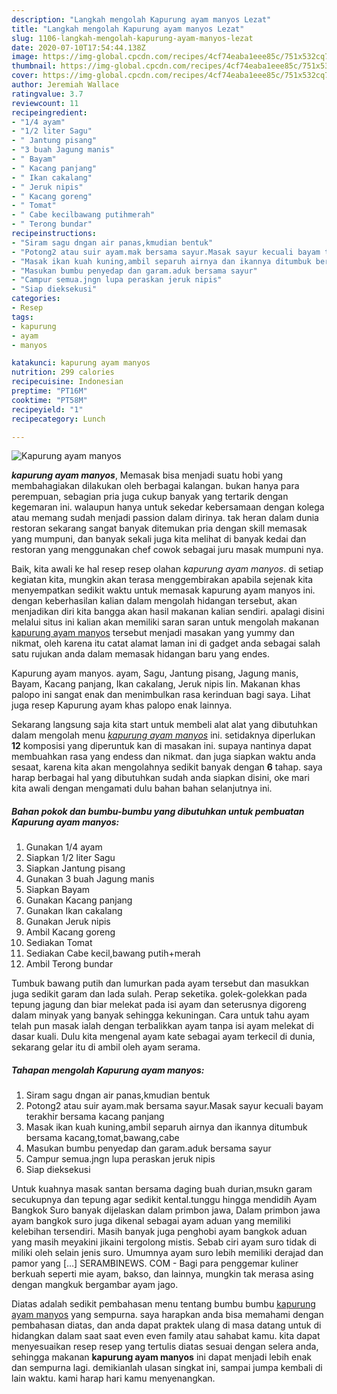 ```yaml
---
description: "Langkah mengolah Kapurung ayam manyos Lezat"
title: "Langkah mengolah Kapurung ayam manyos Lezat"
slug: 1106-langkah-mengolah-kapurung-ayam-manyos-lezat
date: 2020-07-10T17:54:44.138Z
image: https://img-global.cpcdn.com/recipes/4cf74eaba1eee85c/751x532cq70/kapurung-ayam-manyos-foto-resep-utama.jpg
thumbnail: https://img-global.cpcdn.com/recipes/4cf74eaba1eee85c/751x532cq70/kapurung-ayam-manyos-foto-resep-utama.jpg
cover: https://img-global.cpcdn.com/recipes/4cf74eaba1eee85c/751x532cq70/kapurung-ayam-manyos-foto-resep-utama.jpg
author: Jeremiah Wallace
ratingvalue: 3.7
reviewcount: 11
recipeingredient:
- "1/4 ayam"
- "1/2 liter Sagu"
- " Jantung pisang"
- "3 buah Jagung manis"
- " Bayam"
- " Kacang panjang"
- " Ikan cakalang"
- " Jeruk nipis"
- " Kacang goreng"
- " Tomat"
- " Cabe kecilbawang putihmerah"
- " Terong bundar"
recipeinstructions:
- "Siram sagu dngan air panas,kmudian bentuk"
- "Potong2 atau suir ayam.mak bersama sayur.Masak sayur kecuali bayam terakhir bersama kacang panjang"
- "Masak ikan kuah kuning,ambil separuh airnya dan ikannya ditumbuk bersama kacang,tomat,bawang,cabe"
- "Masukan bumbu penyedap dan garam.aduk bersama sayur"
- "Campur semua.jngn lupa peraskan jeruk nipis"
- "Siap dieksekusi"
categories:
- Resep
tags:
- kapurung
- ayam
- manyos

katakunci: kapurung ayam manyos 
nutrition: 299 calories
recipecuisine: Indonesian
preptime: "PT16M"
cooktime: "PT58M"
recipeyield: "1"
recipecategory: Lunch

---
```



![Kapurung ayam manyos](https://img-global.cpcdn.com/recipes/4cf74eaba1eee85c/751x532cq70/kapurung-ayam-manyos-foto-resep-utama.jpg)

<b><i>kapurung ayam manyos</i></b>, Memasak bisa menjadi suatu hobi yang membahagiakan dilakukan oleh berbagai kalangan. bukan hanya para perempuan, sebagian pria juga cukup banyak yang tertarik dengan kegemaran ini. walaupun hanya untuk sekedar kebersamaan dengan kolega atau memang sudah menjadi passion dalam dirinya. tak heran dalam dunia restoran sekarang sangat banyak ditemukan pria dengan skill memasak yang mumpuni, dan banyak sekali juga kita melihat di banyak kedai dan restoran yang menggunakan chef cowok sebagai juru masak mumpuni nya.

Baik, kita awali ke hal resep resep olahan <i>kapurung ayam manyos</i>. di setiap kegiatan kita, mungkin akan terasa menggembirakan apabila sejenak kita menyempatkan sedikit waktu untuk memasak kapurung ayam manyos ini. dengan keberhasilan kalian dalam mengolah hidangan tersebut, akan menjadikan diri kita bangga akan hasil makanan kalian sendiri. apalagi disini melalui situs ini kalian akan memiliki saran saran untuk mengolah makanan <u>kapurung ayam manyos</u> tersebut menjadi masakan yang yummy dan nikmat, oleh karena itu catat alamat laman ini di gadget anda sebagai salah satu rujukan anda dalam memasak hidangan baru yang endes.

Kapurung ayam manyos. ayam, Sagu, Jantung pisang, Jagung manis, Bayam, Kacang panjang, Ikan cakalang, Jeruk nipis Iin. Makanan khas palopo ini sangat enak dan menimbulkan rasa kerinduan bagi saya. Lihat juga resep Kapurung ayam khas palopo enak lainnya.


Sekarang langsung saja kita start untuk membeli alat alat yang dibutuhkan dalam mengolah menu <u><i>kapurung ayam manyos</i></u> ini. setidaknya diperlukan <b>12</b> komposisi yang diperuntuk kan di masakan ini. supaya nantinya dapat membuahkan rasa yang endess dan nikmat. dan juga siapkan waktu anda sesaat, karena kita akan mengolahnya sedikit banyak dengan <b>6</b> tahap. saya harap berbagai hal yang dibutuhkan sudah anda siapkan disini, oke mari kita awali dengan mengamati dulu bahan bahan selanjutnya ini.

<!--inarticleads1-->

##### Bahan pokok dan bumbu-bumbu yang dibutuhkan untuk pembuatan Kapurung ayam manyos:

1. Gunakan 1/4 ayam
1. Siapkan 1/2 liter Sagu
1. Siapkan  Jantung pisang
1. Gunakan 3 buah Jagung manis
1. Siapkan  Bayam
1. Gunakan  Kacang panjang
1. Gunakan  Ikan cakalang
1. Gunakan  Jeruk nipis
1. Ambil  Kacang goreng
1. Sediakan  Tomat
1. Sediakan  Cabe kecil,bawang putih+merah
1. Ambil  Terong bundar


Tumbuk bawang putih dan lumurkan pada ayam tersebut dan masukkan juga sedikit garam dan lada sulah. Perap seketika. golek-golekkan pada tepung jagung dan biar melekat pada isi ayam dan seterusnya digoreng dalam minyak yang banyak sehingga kekuningan. Cara untuk tahu ayam telah pun masak ialah dengan terbalikkan ayam tanpa isi ayam melekat di dasar kuali. Dulu kita mengenal ayam kate sebagai ayam terkecil di dunia, sekarang gelar itu di ambil oleh ayam serama. 

<!--inarticleads2-->

##### Tahapan mengolah Kapurung ayam manyos:

1. Siram sagu dngan air panas,kmudian bentuk
1. Potong2 atau suir ayam.mak bersama sayur.Masak sayur kecuali bayam terakhir bersama kacang panjang
1. Masak ikan kuah kuning,ambil separuh airnya dan ikannya ditumbuk bersama kacang,tomat,bawang,cabe
1. Masukan bumbu penyedap dan garam.aduk bersama sayur
1. Campur semua.jngn lupa peraskan jeruk nipis
1. Siap dieksekusi


Untuk kuahnya masak santan bersama daging buah durian,msukn garam secukupnya dan tepung agar sedikit kental.tunggu hingga mendidih Ayam Bangkok Suro banyak dijelaskan dalam primbon jawa, Dalam primbon jawa ayam bangkok suro juga dikenal sebagai ayam aduan yang memiliki kelebihan tersendiri. Masih banyak juga penghobi ayam bangkok aduan yang masih meyakini jikaini tergolong mistis. Sebab ciri ayam suro tidak di miliki oleh selain jenis suro. Umumnya ayam suro lebih memiliki derajad dan pamor yang […] SERAMBINEWS. COM - Bagi para penggemar kuliner berkuah seperti mie ayam, bakso, dan lainnya, mungkin tak merasa asing dengan mangkuk bergambar ayam jago. 

Diatas adalah sedikit pembahasan menu tentang bumbu bumbu <u>kapurung ayam manyos</u> yang sempurna. saya harapkan anda bisa memahami dengan pembahasan diatas, dan anda dapat praktek ulang di masa datang untuk di hidangkan dalam saat saat even even family atau sahabat kamu. kita dapat menyesuaikan resep resep yang tertulis diatas sesuai dengan selera anda, sehingga makanan <b>kapurung ayam manyos</b> ini dapat menjadi lebih enak dan sempurna lagi. demikianlah ulasan singkat ini, sampai jumpa kembali di lain waktu. kami harap hari kamu menyenangkan.
